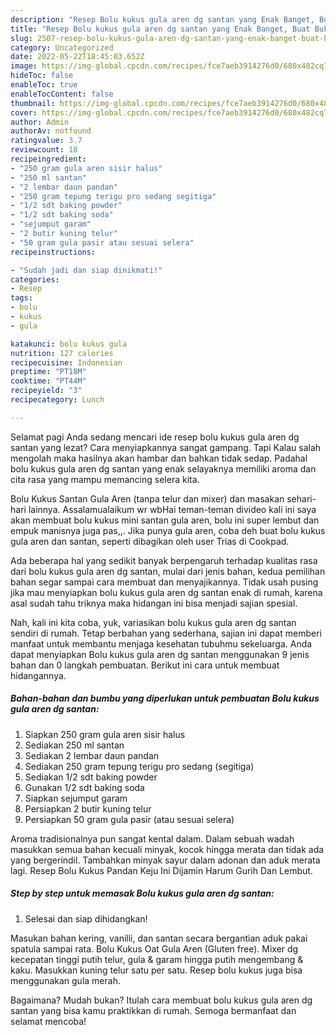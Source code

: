 ```yaml
---
description: "Resep Bolu kukus gula aren dg santan yang Enak Banget, Buat Buka Puasa Bikin Ngiler"
title: "Resep Bolu kukus gula aren dg santan yang Enak Banget, Buat Buka Puasa Bikin Ngiler"
slug: 2507-resep-bolu-kukus-gula-aren-dg-santan-yang-enak-banget-buat-buka-puasa-bikin-ngiler
category: Uncategorized
date: 2022-05-22T18:45:03.652Z
image: https://img-global.cpcdn.com/recipes/fce7aeb3914276d0/680x482cq70/bolu-kukus-gula-aren-dg-santan-foto-resep-utama.jpg
hideToc: false
enableToc: true
enableTocContent: false
thumbnail: https://img-global.cpcdn.com/recipes/fce7aeb3914276d0/680x482cq70/bolu-kukus-gula-aren-dg-santan-foto-resep-utama.jpg
cover: https://img-global.cpcdn.com/recipes/fce7aeb3914276d0/680x482cq70/bolu-kukus-gula-aren-dg-santan-foto-resep-utama.jpg
author: Admin
authorAv: notfound
ratingvalue: 3.7
reviewcount: 18
recipeingredient:
- "250 gram gula aren sisir halus"
- "250 ml santan"
- "2 lembar daun pandan"
- "250 gram tepung terigu pro sedang segitiga"
- "1/2 sdt baking powder"
- "1/2 sdt baking soda"
- "sejumput garam"
- "2 butir kuning telur"
- "50 gram gula pasir atau sesuai selera"
recipeinstructions:

- "Sudah jadi dan siap dinikmati!"
categories:
- Resep
tags:
- bolu
- kukus
- gula

katakunci: bolu kukus gula 
nutrition: 127 calories
recipecuisine: Indonesian
preptime: "PT18M"
cooktime: "PT44M"
recipeyield: "3"
recipecategory: Lunch

---
```



Selamat pagi Anda sedang mencari ide resep bolu kukus gula aren dg santan yang lezat? Cara menyiapkannya sangat gampang. Tapi Kalau salah mengolah maka hasilnya akan hambar dan bahkan tidak sedap. Padahal bolu kukus gula aren dg santan yang enak selayaknya memiliki aroma dan cita rasa yang mampu memancing selera kita.


Bolu Kukus Santan Gula Aren (tanpa telur dan mixer) dan masakan sehari-hari lainnya. Assalamualaikum wr wbHai teman-teman divideo kali ini saya akan membuat bolu kukus mini santan gula aren, bolu ini super lembut dan empuk manisnya juga pas,,. Jika punya gula aren, coba deh buat bolu kukus gula aren dan santan, seperti dibagikan oleh user Trias di Cookpad.

Ada beberapa hal yang sedikit banyak berpengaruh terhadap kualitas rasa dari bolu kukus gula aren dg santan, mulai dari jenis bahan, kedua pemilihan bahan segar sampai cara membuat dan menyajikannya. Tidak usah pusing jika mau menyiapkan bolu kukus gula aren dg santan enak di rumah, karena asal sudah tahu triknya maka hidangan ini bisa menjadi sajian spesial.


Nah, kali ini kita coba, yuk, variasikan bolu kukus gula aren dg santan sendiri di rumah. Tetap berbahan yang sederhana, sajian ini dapat memberi manfaat untuk membantu menjaga kesehatan tubuhmu sekeluarga. Anda dapat menyiapkan Bolu kukus gula aren dg santan menggunakan 9 jenis bahan dan 0 langkah pembuatan. Berikut ini cara untuk membuat hidangannya.

<!--inarticleads1-->

##### Bahan-bahan dan bumbu yang diperlukan untuk pembuatan Bolu kukus gula aren dg santan:

1. Siapkan 250 gram gula aren sisir halus
1. Sediakan 250 ml santan
1. Sediakan 2 lembar daun pandan
1. Sediakan 250 gram tepung terigu pro sedang (segitiga)
1. Sediakan 1/2 sdt baking powder
1. Gunakan 1/2 sdt baking soda
1. Siapkan sejumput garam
1. Persiapkan 2 butir kuning telur
1. Persiapkan 50 gram gula pasir (atau sesuai selera)


Aroma tradisionalnya pun sangat kental dalam. Dalam sebuah wadah masukkan semua bahan kecuali minyak, kocok hingga merata dan tidak ada yang bergerindil. Tambahkan minyak sayur dalam adonan dan aduk merata lagi. Resep Bolu Kukus Pandan Keju Ini Dijamin Harum Gurih Dan Lembut. 

<!--inarticleads2-->

##### Step by step untuk memasak Bolu kukus gula aren dg santan:


1. Selesai dan siap dihidangkan!

Masukan bahan kering, vanilli, dan santan secara bergantian aduk pakai spatula sampai rata. Bolu Kukus Oat Gula Aren (Gluten free). Mixer dg kecepatan tinggi putih telur, gula &amp; garam hingga putih mengembang &amp; kaku. Masukkan kuning telur satu per satu. Resep bolu kukus juga bisa menggunakan gula merah. 

Bagaimana? Mudah bukan? Itulah cara membuat bolu kukus gula aren dg santan yang bisa kamu praktikkan di rumah. Semoga bermanfaat dan selamat mencoba!
